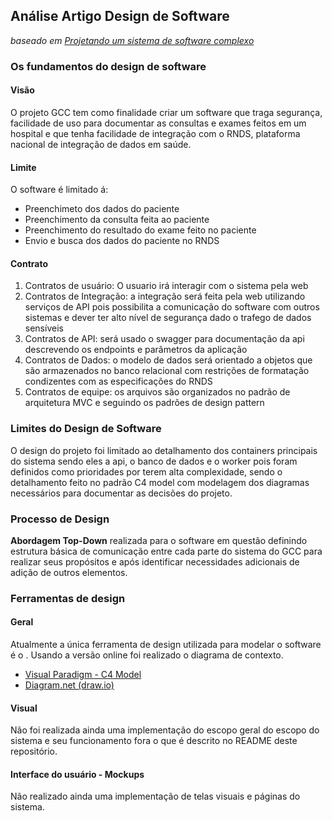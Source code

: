 ## Análise Artigo Design de Software
_baseado em [Projetando um sistema de software complexo](https://betterprogramming.pub/designing-a-complex-software-system-720897671b6a)_

### Os fundamentos do design de software
#### Visão
O projeto GCC tem como finalidade criar um software que traga segurança, facilidade de uso para documentar as consultas e exames feitos em um hospital e que tenha facilidade de integração com o RNDS, plataforma nacional de integração de dados em saúde.
#### Limite
O software é limitado á:
* Preenchimeto dos dados do paciente
* Preenchimento da consulta feita ao paciente
* Preenchimento do resultado do exame feito no paciente
* Envio e busca dos dados do paciente no RNDS
#### Contrato
1. Contratos de usuário: O usuario irá interagir com o sistema pela web
2. Contratos de Integração: a integração será feita pela web utilizando serviços de API pois possibilita a comunicação do software com outros sistemas e dever ter alto nível de segurança dado o trafego de dados sensíveis
3. Contratos de API: será usado o swagger para documentação da api descrevendo os endpoints e parâmetros da aplicação
4. Contratos de Dados: o modelo de dados será orientado a objetos que são armazenados no banco relacional com restrições de formatação condizentes com as especificações do RNDS 
5. Contratos de equipe: os arquivos são organizados no padrão de arquitetura MVC e seguindo os padrões de design pattern

### Limites do Design de Software
O design do projeto foi limitado ao detalhamento dos containers principais do sistema sendo eles a api, o banco de dados e o worker pois foram definidos como prioridades por terem alta complexidade, sendo o detalhamento feito no padrão C4 model com modelagem dos diagramas necessários para documentar as decisões do projeto.

### Processo de Design
__Abordagem Top-Down__ realizada para o software em questão definindo estrutura básica de comunicação entre cada parte do sistema do GCC para realizar seus propósitos e após identificar necessidades adicionais de adição de outros elementos.
### Ferramentas de design
#### Geral
Atualmente a única ferramenta de design utilizada para modelar o software é o . Usando a versão online foi realizado o diagrama de contexto.
* [Visual Paradigm - C4 Model](https://online.visual-paradigm.com/pt/diagrams/features/c4-model-tool/)
* [Diagram.net (draw.io)](diagram.net)
#### Visual
Não foi realizada ainda uma implementação do escopo geral do escopo do sistema e seu funcionamento fora o que é descrito no README deste repositório.
#### Interface do usuário - __Mockups__
Não realizado ainda uma implementação de telas visuais e páginas do sistema.
